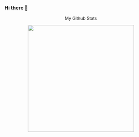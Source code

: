 ### Hi there 👋

<!--
**KuntalPramanik25/KuntalPramanik25** is a ✨ _special_ ✨ repository because its `README.md` (this file) appears on your GitHub profile.

Here are some ideas to get you started:

- 🔭 I’m currently working on ...
- 🌱 I’m currently learning ...
- 👯 I’m looking to collaborate on ...
- 🤔 I’m looking for help with ...
- 💬 Ask me about ...
- 📫 How to reach me: ...
- 😄 Pronouns: ...
- ⚡ Fun fact: ...
-->

<p align='center'>
  My Github Stats
</p>
<p align='center'>
  <a href="#"><img src="https://github-readme-stats.vercel.app/api?username=Sayak-Saha&show_icons=true&count_private=true&theme=dark" width="350"></a>
</p>
